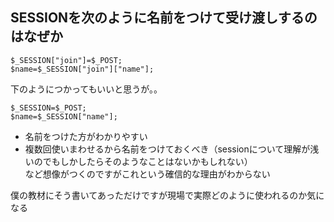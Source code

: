 ## SESSIONを次のように名前をつけて受け渡しするのはなぜか  
```
$_SESSION["join"]=$_POST;
$name=$_SESSION["join"]["name"];
```
下のようにつかってもいいと思うが。。  
```
$_SESSION=$_POST;
$name=$_SESSION["name"];
```
- 名前をつけた方がわかりやすい  
- 複数回使いまわせるから名前をつけておくべき（sessionについて理解が浅いのでもしかしたらそのようなことはないかもしれない）  
など想像がつくのですがこれという確信的な理由がわからない  

僕の教材にそう書いてあっただけですが現場で実際どのように使われるのか気になる
